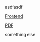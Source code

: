 asdfasdf

<a href="./frontend">Frontend</a>

<a href="https://github.com/spiritumduo/spiritumDuo/blob/main/docs/technical/backend.pdf" class="image fit">PDF</a>

something else

